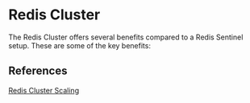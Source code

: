 # Redis Cluster

  The Redis Cluster offers several benefits compared to a Redis Sentinel setup. These are some of the key benefits: 


## References

[Redis Cluster Scaling](https://redis.io/docs/latest/operate/oss_and_stack/management/scaling/)